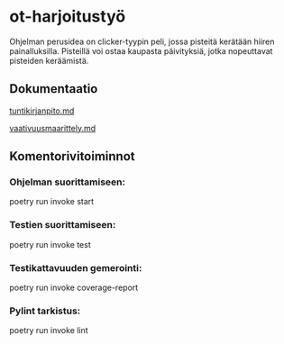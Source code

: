 # ot-harjoitustyö
Ohjelman perusidea on clicker-tyypin peli, jossa pisteitä kerätään hiiren painalluksilla. Pisteillä voi ostaa kaupasta päivityksiä,
jotka nopeuttavat pisteiden keräämistä.


## Dokumentaatio
[tuntikirjanpito.md](https://github.com/qusba/ot-harjoitustyo/blob/master/dokumentaatio/tuntikirjanpito.md)

[vaativuusmaarittely.md](https://github.com/qusba/ot-harjoitustyo/blob/master/dokumentaatio/vaativuusmaarittely.md)

## Komentorivitoiminnot

### Ohjelman suorittamiseen: 
poetry run invoke start

### Testien suorittamiseen: 
poetry run invoke test

### Testikattavuuden gemerointi:
poetry run invoke coverage-report

### Pylint tarkistus:
poetry run invoke lint



